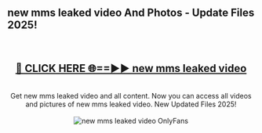 <h2>new mms leaked video And Photos - Update Files 2025!</h2>
<br>
<div align="center">
<h2><a href="https://betterlinks.top/A2PfLJ" rel="nofollow">🔴 CLICK HERE 🌐==►► new mms leaked video</a></h2>
<br>
Get new mms leaked video and all content. Now you can access all videos and pictures of new mms leaked video. New Updated Files 2025!
<br>
<br>
<a href="https://betterlinks.top/A2PfLJ" rel="nofollow" data-target="animated-image.originalLink"><img src="https://i.imgur.com/dJHk4Zq.gif" alt="new mms leaked video OnlyFans" style="max-width: 100%; display: inline-block;" data-target="animated-image.originalImage"></a>
</div>
<br>